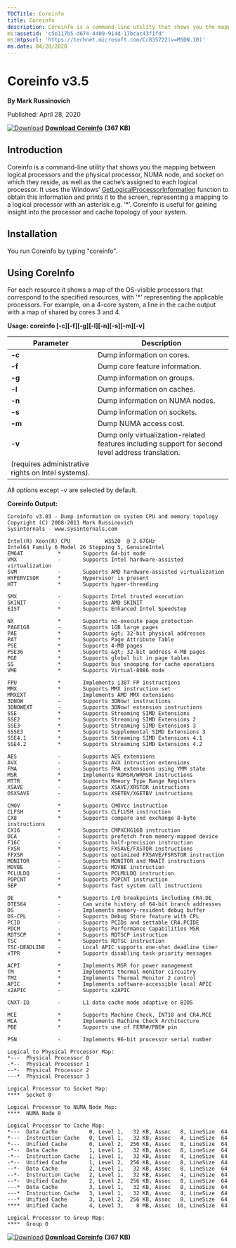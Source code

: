 ```yaml
--- 
TOCTitle: Coreinfo
title: Coreinfo
description: Coreinfo is a command-line utility that shows you the mapping between logical processors and the physical processor.
ms:assetid: 'c5e117b5-d674-4409-914d-17bcac43f1fd'
ms:mtpsurl: 'https://technet.microsoft.com/Cc835722(v=MSDN.10)'
ms.date: 04/28/2020
---
```

# Coreinfo v3.5

**By Mark Russinovich**

Published: April 28, 2020

[![Download](/media/landing/sysinternals/Download_sm.png)](https://download.sysinternals.com/files/Coreinfo.zip) [**Download Coreinfo**](https://download.sysinternals.com/files/Coreinfo.zip) **(367 KB)**

## Introduction

Coreinfo is a command-line utility that shows you the mapping between logical processors and the physical processor, NUMA node, and socket on which they reside, as well as the cache’s assigned to each logical processor. It uses the Windows’ [GetLogicalProcessorInformation](https://msdn.microsoft.com/library/ms683194.aspx) function to obtain this information and prints it to the screen, representing a mapping to a logical processor with an asterisk e.g. ‘*’. Coreinfo is useful for gaining insight into the processor and cache topology of your system.

## Installation

You run Coreinfo by typing "coreinfo”.

## Using CoreInfo

For each resource it shows a map of the OS-visible processors
that correspond to the specified resources, with '*' representing the
applicable processors. For example, on a 4-core system, a line in the
cache output with a map of shared by cores 3 and 4.

**Usage: coreinfo [-c][-f][-g][-l][-n][-s][-m][-v]**

|Parameter  |Description  |
|---------|---------|
| **-c** | Dump information on cores. |
| **-f** | Dump core feature information. |
| **-g** | Dump information on groups. |
| **-l** | Dump information on caches. |
| **-n** | Dump information on NUMA nodes. |
| **-s** | Dump information on sockets. |
| **-m** | Dump NUMA access cost. |
| **-v** | Dump only virtualization-related features including support for second level address translation.
(requires administrative rights on Intel systems). |

All options except -v are selected by default.

**Coreinfo Output:**
```shell
Coreinfo v3.03 - Dump information on system CPU and memory topology
Copyright (C) 2008-2011 Mark Russinovich
Sysinternals - www.sysinternals.com

Intel(R) Xeon(R) CPU           W3520  @ 2.67GHz
Intel64 Family 6 Model 26 Stepping 5, GenuineIntel
EM64T           *       Supports 64-bit mode
VMX             -       Supports Intel hardware-assisted virtualization
SVM             -       Supports AMD hardware-assisted virtualization
HYPERVISOR      *       Hypervisor is present
HTT             *       Supports hyper-threading

SMX             -       Supports Intel trusted execution
SKINIT          -       Supports AMD SKINIT
EIST            *       Supports Enhanced Intel Speedstep

NX              *       Supports no-execute page protection
PAGE1GB         -       Supports 1GB large pages
PAE             *       Supports &gt; 32-bit physical addresses
PAT             *       Supports Page Attribute Table
PSE             *       Supports 4-MB pages
PSE36           *       Supports &gt; 32-bit address 4-MB pages
PGE             *       Supports global bit in page tables
SS              *       Supports bus snooping for cache operations
VME             *       Supports Virtual-8086 mode

FPU             *       Implements i387 FP instructions
MMX             *       Supports MMX instruction set
MMXEXT          -       Implements AMD MMX extensions
3DNOW           -       Supports 3DNow! instructions
3DNOWEXT        -       Supports 3DNow! extension instructions
SSE             *       Supports Streaming SIMD Extensions
SSE2            *       Supports Streaming SIMD Extensions 2
SSE3            *       Supports Streaming SIMD Extensions 3
SSSE3           *       Supports Supplemental SIMD Extensions 3
SSE4.1          *       Supports Streaming SIMD Extensions 4.1
SSE4.2          *       Supports Streaming SIMD Extensions 4.2

AES             -       Supports AES extensions
AVX             -       Supports AVX intruction extensions
FMA             -       Supports FMA extensions using YMM state
MSR             *       Implements RDMSR/WRMSR instructions
MTTR            *       Supports Mmeory Type Range Registers
XSAVE           -       Supports XSAVE/XRSTOR instructions
OSXSAVE         -       Supports XSETBV/XGETBV instructions

CMOV            *       Supports CMOVcc instruction
CLFSH           *       Supports CLFLUSH instruction
CX8             *       Supports compare and exchange 8-byte instructions
CX16            *       Supports CMPXCHG16B instruction
DCA             -       Supports prefetch from memory-mapped device
F16C            -       Supports half-precision instruction
FXSR            *       Supports FXSAVE/FXSTOR instructions
FFXSR           -       Supports optimized FXSAVE/FSRSTOR instruction
MONITOR         -       Supports MONITOR and MWAIT instructions
MOVBE           -       Supports MOVBE instruction
PCLULDQ         -       Supports PCLMULDQ instruction
POPCNT          *       Supports POPCNT instruction
SEP             *       Supports fast system call instructions

DE              *       Supports I/O breakpoints including CR4.DE
DTES64          -       Can write history of 64-bit branch addresses
DS              -       Implements memory-resident debug buffer
DS-CPL          -       Supports Debug Store feature with CPL
PCID            -       Supports PCIDs and settable CR4.PCIDE
PDCM            -       Supports Performance Capabilities MSR
RDTSCP          *       Supports RDTSCP instruction
TSC             *       Supports RDTSC instruction
TSC-DEADLINE    -       Local APIC supports one-shot deadline timer
xTPR            *       Supports disabling task priority messages

ACPI            *       Implements MSR for power management
TM              *       Implements thermal monitor circuitry
TM2             *       Implements Thermal Monitor 2 control
APIC            *       Implements software-accessible local APIC
x2APIC          -       Supports x2APIC

CNXT-ID         -       L1 data cache mode adaptive or BIOS

MCE             *       Supports Machine Check, INT18 and CR4.MCE
MCA             *       Implements Machine Check Architecture
PBE             *       Supports use of FERR#/PBE# pin

PSN             -       Implements 96-bit processor serial number

Logical to Physical Processor Map:
*---  Physical Processor 0
-*--  Physical Processor 1
--*-  Physical Processor 2
---*  Physical Processor 3

Logical Processor to Socket Map:
****  Socket 0

Logical Processor to NUMA Node Map:
****  NUMA Node 0

Logical Processor to Cache Map:
*---  Data Cache          0, Level 1,   32 KB, Assoc   8, LineSize  64
*---  Instruction Cache   0, Level 1,   32 KB, Assoc   4, LineSize  64
*---  Unified Cache       0, Level 2,  256 KB, Assoc   8, LineSize  64
-*--  Data Cache          1, Level 1,   32 KB, Assoc   8, LineSize  64
-*--  Instruction Cache   1, Level 1,   32 KB, Assoc   4, LineSize  64
-*--  Unified Cache       1, Level 2,  256 KB, Assoc   8, LineSize  64
--*-  Data Cache          2, Level 1,   32 KB, Assoc   8, LineSize  64
--*-  Instruction Cache   2, Level 1,   32 KB, Assoc   4, LineSize  64
--*-  Unified Cache       2, Level 2,  256 KB, Assoc   8, LineSize  64
---*  Data Cache          3, Level 1,   32 KB, Assoc   8, LineSize  64
---*  Instruction Cache   3, Level 1,   32 KB, Assoc   4, LineSize  64
---*  Unified Cache       3, Level 2,  256 KB, Assoc   8, LineSize  64
****  Unified Cache       4, Level 3,    8 MB, Assoc  16, LineSize  64

Logical Processor to Group Map:
****  Group 0
```

[![Download](/media/landing/sysinternals/Download_sm.png)](https://download.sysinternals.com/files/Coreinfo.zip) [**Download Coreinfo**](https://download.sysinternals.com/files/Coreinfo.zip) **(367 KB)**
